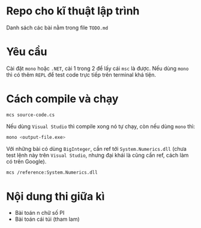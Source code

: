 # Repo cho kĩ thuật lập trình

Danh sách các bài nằm trong file `TODO.md`

# Yêu cầu
Cài đặt `mono` hoặc `.NET`, cài 1 trong 2 để lấy cái `msc` là được. Nếu dùng `mono` thì có thêm `REPL` để test code trực tiếp trên terminal khá tiện.

# Cách compile và chạy
```sh
mcs source-code.cs
```

Nếu dùng `Visual Studio` thì compile xong nó tự chạy,  còn nếu dùng `mono` thì:

```sh
mono <output-file.exe>
```

Với những bài có dùng `BigInteger`, cần ref tới `System.Numerics.dll` (chưa test lệnh này trên `Visual Studio`, nhưng đại khái là cũng cần ref, cách làm có trên Google).

```sh
mcs /reference:System.Numerics.dll
```

# Nội dung thi giữa kì
- Bài toán n chữ số PI
- Bài toán cái túi (tham lam)
